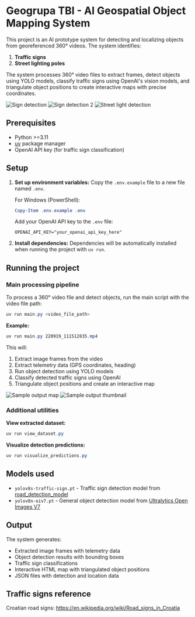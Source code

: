 # Geogrupa TBI - AI Geospatial Object Mapping System

This project is an AI prototype system for detecting and localizing objects from georeferenced 360° videos. The system identifies:

1. **Traffic signs**
2. **Street lighting poles**

The system processes 360° video files to extract frames, detect objects using YOLO models, classify traffic signs using OpenAI's vision models, and triangulate object positions to create interactive maps with precise coordinates.

![Sign detection](assets/sign.png)
![Sign detection 2](assets/sign_2.png)
![Street light detection](assets/street_light.png)

## Prerequisites

- Python >=3.11
- [uv](https://github.com/astral-sh/uv) package manager
- OpenAI API key (for traffic sign classification)

## Setup

1. **Set up environment variables:**
   Copy the `.env.example` file to a new file named `.env`.

   For Windows (PowerShell):
   ```powershell
   Copy-Item .env.example .env
   ```
   
   Add your OpenAI API key to the `.env` file:
   ```env
   OPENAI_API_KEY="your_openai_api_key_here"
   ```

2. **Install dependencies:**
   Dependencies will be automatically installed when running the project with `uv run`.

## Running the project

### Main processing pipeline

To process a 360° video file and detect objects, run the main script with the video file path:

```powershell
uv run main.py <video_file_path>
```

**Example:**
```powershell
uv run main.py 220919_111512835.mp4
```

This will:
1. Extract image frames from the video
2. Extract telemetry data (GPS coordinates, heading)
3. Run object detection using YOLO models
4. Classify detected traffic signs using OpenAI
5. Triangulate object positions and create an interactive map

![Sample output map](assets/map.png)
![Sample output thumbnail](assets/map_thumb.png)

### Additional utilities

**View extracted dataset:**
```powershell
uv run view_dataset.py
```

**Visualize detection predictions:**
```powershell
uv run visualize_predictions.py
```

## Models used

* `yolov8s-traffic-sign.pt` - Traffic sign detection model from [road_detection_model](https://github.com/Mkoek213/road_detection_model/tree/main/road_detection_model/Models)
* `yolov8n-oiv7.pt` - General object detection model from [Ultralytics Open Images V7](https://docs.ultralytics.com/datasets/detect/open-images-v7/#open-images-v7-pretrained-models)

## Output

The system generates:
- Extracted image frames with telemetry data
- Object detection results with bounding boxes
- Traffic sign classifications
- Interactive HTML map with triangulated object positions
- JSON files with detection and location data

## Traffic signs reference

Croatian road signs: https://en.wikipedia.org/wiki/Road_signs_in_Croatia